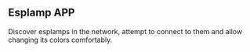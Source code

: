 ## Esplamp APP

Discover esplamps in the network, attempt to connect to them and allow changing its colors comfortably.

